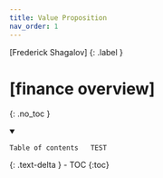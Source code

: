 ```yaml
---
title: Value Proposition
nav_order: 1
---
```


[Frederick Shagalov]
{: .label }

# [finance overview]
{: .no_toc }

<details open markdown="block">
  <summary>
   
    Table of contents   TEST
   
  </summary>
  {: .text-delta }
- TOC
{:toc}
</details>

